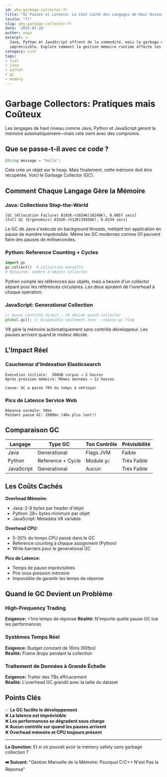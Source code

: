 ```yaml
---
id: why-garbage-collector-fr
title: "GC Pauses et Latence: Le Coût Caché des Langages de Haut Niveau"
locale: "fr"
slug: why-garbage-collector-fr
date: '2025-07-28'
author: mayo
excerpt: >-
  Java, Python et JavaScript offrent de la commodité, mais le garbage collection introduit une latence 
  imprévisible. Explore comment la gestion mémoire runtime affecte les performances des systèmes réels.
category: rust
tags:
- rust
- java
- python
- gc
- memory
---
```


# Garbage Collectors: Pratiques mais Coûteux

Les langages de haut niveau comme Java, Python et JavaScript gèrent la mémoire automatiquement—mais cela vient avec des compromis.

## Que se passe-t-il avec ce code ?

```java
String message = "hello";
```

Cela crée un objet sur le heap. Mais finalement, cette mémoire doit être récupérée. Voici le Garbage Collector (GC).

## Comment Chaque Langage Gère la Mémoire

### Java: Collections Stop-the-World
```
[GC (Allocation Failure) 8192K->1024K(10240K), 0.0057 secs]
[Full GC (Ergonomics) 8192K->512K(19456K), 0.0234 secs]
```

Le GC de Java s'exécute en background threads, mettant ton application en pause de manière imprévisible. Même les GC modernes comme G1 peuvent faire des pauses de millisecondes.

### Python: Reference Counting + Cycles
```python
import gc
gc.collect()  # Collection manuelle
# Retourne: nombre d'objets collectés
```

Python compte les références aux objets, mais a besoin d'un collector séparé pour les références circulaires. Les deux ajoutent de l'overhead à chaque opération.

### JavaScript: Generational Collection
```javascript
// Aucun contrôle direct - V8 décide quand collecter
global.gc(); // Disponible seulement avec --expose-gc flag
```

V8 gère la mémoire automatiquement sans contrôle développeur. Les pauses arrivent quand le moteur décide.

## L'Impact Réel

### Cauchemar d'Indexation Elasticsearch
```
Exécution initiale:  200GB corpus → 2 heures
Après pression mémoire: Mêmes données → 12 heures

Cause: GC a passé 70% du temps à nettoyer
```

### Pics de Latence Service Web
```
Réponse normale: 50ms
Pendant pause GC: 2000ms (40x plus lent!)
```

## Comparaison GC

| Langage    | Type GC           | Ton Contrôle | Prévisibilité  |
|------------|-------------------|----------------|----------------|
| Java       | Generational      | Flags JVM      | Faible         |
| Python     | Reference + Cycle | Module `gc`    | Très Faible    |
| JavaScript | Generational      | Aucun          | Très Faible    |

## Les Coûts Cachés

**Overhead Mémoire:**
- Java: 2-8 bytes par header d'objet
- Python: 28+ bytes minimum par objet  
- JavaScript: Metadata V8 variable

**Overhead CPU:**
- 5-30% du temps CPU passé dans le GC
- Reference counting à chaque assignment (Python)
- Write barriers pour le generational GC

**Pics de Latence:**
- Temps de pause imprévisibles
- Pire sous pression mémoire
- Impossible de garantir les temps de réponse

## Quand le GC Devient un Problème

### High-Frequency Trading
**Exigence:** <1ms temps de réponse
**Réalité:** N'importe quelle pause GC tue les performances

### Systèmes Temps Réel  
**Exigence:** Budget constant de 16ms (60fps)  
**Réalité:** Frame drops pendant la collection

### Traitement de Données à Grande Échelle
**Exigence:** Traiter des TBs efficacement  
**Réalité:** L'overhead GC grandit avec la taille du dataset

## Points Clés

✅ **Le GC facilite le développement**  
❌ **La latence est imprévisible**  
❌ **Les performances se dégradent sous charge**  
❌ **Aucun contrôle sur quand les pauses arrivent**  
❌ **Overhead mémoire et CPU toujours présent**

---

**La Question:** Et si on pouvait avoir la memory safety *sans* garbage collection ?

**➡️ Suivant:** "Gestion Manuelle de la Mémoire: Pourquoi C/C++ N'est Pas la Réponse"
